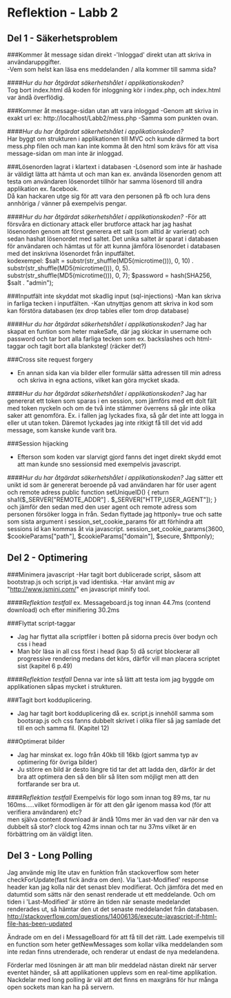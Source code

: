 Reflektion - Labb 2
======================

## Del 1 - Säkerhetsproblem

###Kommer åt message sidan direkt
-'Inloggad' direkt utan att skriva in användaruppgifter.  
-Vem som helst kan läsa ens meddelanden / alla kommer till samma sida? 

####*Hur du har åtgärdat säkerhetshålet i applikationskoden?*  
Tog bort index.html då koden för inloggning kör i index.php, och index.html var ändå överflödig.

###Kommer åt message-sidan utan att vara inloggad
-Genom att skriva in exakt url ex: http://localhost/Labb2/mess.php 
-Samma som punkten ovan.

####*Hur du har åtgärdat säkerhetshålet i applikationskoden?*  
Har byggt om strukturen i applikationen till MVC och kunde därmed ta bort mess.php filen och man kan inte 
komma åt den html som krävs för att visa message-sidan om man inte är inloggad.
	
###Lösenorden lagrat i klartext i databasen
-Lösenord som inte är hashade är väldigt lätta att hämta ut och man kan ex. 
 	använda lösenorden genom att testa om användaren lösenordet tillhör har samma lösenord till andra applikation ex. facebook.  
Då kan hackaren utge sig för att vara den personen på fb och lura dens annhöriga / vänner på exempelvis pengar. 

####*Hur du har åtgärdat säkerhetshålet i applikationskoden?*
-För att försvåra en dictionary attack eller brutforce attack har jag hashat lösenorden genom att först generera ett salt (som alltid är varierat) 
och sedan hashat lösenordet med saltet.  Det unika saltet är sparat i databasen för användaren och hämtas ut för att kunna jämföra lösenordet i databasen
med det inskrivna lösenordet från inputfältet.  
kodexempel: $salt = substr(str_shuffle(MD5(microtime())), 0, 10) . substr(str_shuffle(MD5(microtime())), 0, 5). substr(str_shuffle(MD5(microtime())), 0, 7);
$password = hash(SHA256, $salt . "admin"); 
 	
###Inputfält inte skyddat mot skadlig input (sql-injections)
-Man kan skriva in farliga tecken i inputfälten. 
-Kan utnyttjas genom att skriva in kod som kan förstöra databasen (ex drop tables eller tom drop database) 

####*Hur du har åtgärdat säkerhetshålet i applikationskoden?*
Jag har skapat en funtion som heter makeSafe, där jag skickar in username och password och tar bort alla farliga tecken som ex. backslashes och html-taggar	och tagit bort alla blanksteg!   (räcker det?)

###Cross site request forgery
- En annan sida kan via bilder eller formulär sätta adressen till min adress och skriva in egna actions, vilket kan göra mycket skada.  

####*Hur du har åtgärdat säkerhetshålet i applikationskoden?*
Jag har genererat ett token som sparas i en session, som jämförs med ett dolt fält med token nyckeln och om de två inte stämmer överrens så går inte olika saker att genomföra.
Ex. i fallen jag lyckades fixa, så går det inte att logga in eller ut utan token. 
Däremot lyckades jag inte ritkigt få till det vid add message, som kanske kunde varit bra. 

###Session hijacking
- Efterson som koden var slarvigt gjord fanns det inget direkt skydd emot att man kunde sno sessionsid med exempelvis javascript. 

####*Hur du har åtgärdat säkerhetshålet i applikationskoden?*
Jag sätter ett unikt id som är genererat beroende på vad användaren har för user agent och remote adress 
public function setUniqueID() {
      return sha1($_SERVER["REMOTE_ADDR"] . $_SERVER["HTTP_USER_AGENT"]);
    }
och jämför den sedan med den user agent och remote adress som personen försöker logga in från. 
Sedan flyttade jag httponly= true och satte som sista argument i session_set_cookie_params för att förhindra att sessions id kan kommas åt via javascript. 
session_set_cookie_params(3600, $cookieParams["path"], $cookieParams["domain"], $secure, $httponly); 

## Del 2 - Optimering

###Minimera javascript
-Har tagit bort dublicerade script, såsom att bootstrap.js och script.js vad identiska. 
-Har använt mig av "http://www.jsmini.com/" en javascript minify tool. 

####*Reflektion testfall*
ex. Messageboard.js tog innan 44.7ms (contend download) och efter minifiering 30.2ms

###Flyttat script-taggar
- Jag har flyttat alla scriptfiler i botten på sidorna precis över bodyn och css i head
- Man bör läsa in all css först i head (kap 5) då script blockerar all progressive rendering medans det körs, 
därför vill man placera scriptet sist  (kapitel 6 p.49)

####*Reflektion testfall*
Denna var inte så lätt att testa iom jag byggde om applikationen såpas mycket i strukturen.

###Tagit bort kodduplicering. 
- Jag har tagit bort kodduplicering då ex. script.js innehöll samma som bootsrap.js och css fanns dubbelt skrivet i olika filer så jag samlade det 
till en och samma fil. (Kapitel 12)


###Optimerat bilder
- Jag har minskat ex. logo från 40kb till 16kb (gjort samma typ av optimering för övriga bilder)
- Ju större en bild är desto längre tid tar det att ladda den, därför är det bra att optimera den så den blir så liten som möjligt men att den 
fortfarande ser bra ut. 

####*Reflektion testfall*
Exempelvis för logo som innan tog 89 ms, tar nu 160ms.....vilket förmodligen är för att den går igenom massa kod (för att verifiera användaren)  etc?  
men själva content download är ändå 10ms mer än vad den var när den va dubbelt så stor? clock tog 42ms innan och tar nu 37ms vilket är en förbättring om än väldigt liten.


## Del 3 - Long Polling
Jag använde mig lite utav en funktion från stackoverflow som heter checkForUpdate(fast fick ändra om den).
Via 'Last-Modified' response header kan jag kolla när det senast blev modifierat. Och jämföra det med en datumtid som sätts när den senast renderade ut ett meddelande.
Och om tiden i 'Last-Modified' är större än tiden när senaste medelandet renderades ut, så hämtar den ut det senaste meddelandet från databasen.
http://stackoverflow.com/questions/14006136/execute-javascript-if-html-file-has-been-updated

Ändrade om en del i MessageBoard för att få till det rätt. Lade exempelvis till en function som heter getNewMessages som kollar vilka
meddelanden som inte redan finns utrenderade, och renderar ut endast de nya medelandena.

Förderlar med lösningen är att man blir meddelad nästan direkt när server eventet händer, så att applikationen upplevs som en real-time applikation.
Nackdelar med long polling är väl att det finns en maxgräns för hur många open sockets man kan ha på servern.






